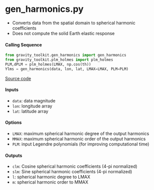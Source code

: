 gen_harmonics.py
================

- Converts data from the spatial domain to spherical harmonic coefficients
- Does not compute the solid Earth elastic response

#### Calling Sequence
```python
from gravity_toolkit.gen_harmonics import gen_harmonics
from gravity_toolkit.plm_holmes import plm_holmes
PLM,dPLM = plm_holmes(LMAX, np.cos(th))
Ylms = gen_harmonics(data, lon, lat, LMAX=LMAX, PLM=PLM)
```
[Source code](https://github.com/tsutterley/read-GRACE-harmonics/blob/main/gravity_toolkit/gen_harmonics.py)

#### Inputs
- `data`: data magnitude
- `lon`: longitude array
- `lat`: latitude array

#### Options
- `LMAX`:  maximum spherical harmonic degree of the output harmonics
- `MMAX`: maximum spherical harmonic order of the output harmonics
- `PLM`: input Legendre polynomials (for improving computational time)

#### Outputs
- `clm`: Cosine spherical harmonic coefficients (4-pi normalized)
- `slm`: Sine spherical harmonic coefficients (4-pi normalized)
- `l`: spherical harmonic degree to LMAX
- `m`: spherical harmonic order to MMAX

